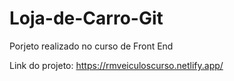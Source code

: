 # Loja-de-Carro-Git

Porjeto realizado no curso de Front End

Link do projeto: https://rmveiculoscurso.netlify.app/
